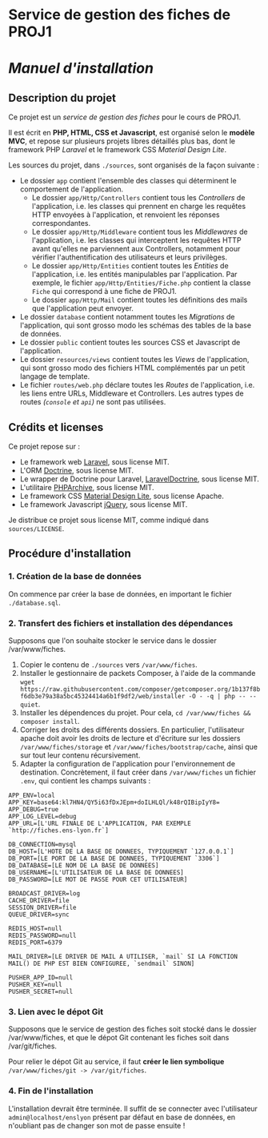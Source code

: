 # Service de gestion des fiches de PROJ1
# *Manuel d'installation*

## Description du projet

Ce projet est un *service de gestion des fiches* pour le cours de PROJ1.

Il est écrit en **PHP, HTML, CSS et Javascript**, est organisé selon le **modèle MVC**, et repose sur plusieurs projets libres détaillés plus bas, dont le framework PHP *Laravel* et le framework CSS *Material Design Lite*.

Les sources du projet, dans `./sources`, sont organisés de la façon suivante :

- Le dossier `app` contient l'ensemble des classes qui déterminent le comportement de l'application.
	- Le dossier `app/Http/Controllers` contient tous les *Controllers* de l'application, i.e. les classes qui prennent en charge les requêtes HTTP envoyées à l'application, et renvoient les réponses correspondantes.
	- Le dossier `app/Http/Middleware` contient tous les *Middlewares* de l'application, i.e. les classes qui interceptent les requêtes HTTP avant qu'elles ne parviennent aux Controllers, notamment pour vérifier l'authentification des utilisateurs et leurs privilèges.
	- Le dossier `app/Http/Entities` contient toutes les *Entities* de l'application, i.e. les entités manipulables par l'application. Par exemple, le fichier `app/Http/Entities/Fiche.php` contient la classe `Fiche` qui correspond à une fiche de PROJ1.
	- Le dossier `app/Http/Mail` contient toutes les définitions des mails que l'application peut envoyer.
- Le dossier `database` contient notamment toutes les *Migrations* de l'application, qui sont grosso modo les schémas des tables de la base de données.
- Le dossier `public` contient toutes les sources CSS et Javascript de l'application.
- Le dossier `resources/views` contient toutes les *Views* de l'application, qui sont grosso modo des fichiers HTML complémentés par un petit langage de template.
- Le fichier `routes/web.php` déclare toutes les *Routes* de l'application, i.e. les liens entre URLs, Middleware et Controllers. Les autres types de routes *(`console` et `api`)* ne sont pas utilisées.


## Crédits et licenses

Ce projet repose sur :

- Le framework web [Laravel](https://laravel.com/), sous license MIT.
- L'ORM [Doctrine](http://www.doctrine-project.org/), sous license MIT.
- Le wrapper de Doctrine pour Laravel, [LaravelDoctrine](http://www.laraveldoctrine.org/), sous license MIT.
- L'utilitaire [PHPArchive](https://github.com/splitbrain/php-archive), sous license MIT.
- Le framework CSS [Material Design Lite](https://github.com/google/material-design-lite), sous license Apache.
- Le framework Javascript [jQuery](https://github.com/jquery/jquery), sous license MIT.

Je distribue ce projet sous license MIT, comme indiqué dans `sources/LICENSE`.


## Procédure d'installation

### 1. Création de la base de données

On commence par créer la base de données, en important le fichier `./database.sql`.


### 2. Transfert des fichiers et installation des dépendances

Supposons que l'on souhaite stocker le service dans le dossier /var/www/fiches.

1. Copier le contenu de `./sources` vers `/var/www/fiches`.
2. Installer le gestionnaire de packets Composer, à l'aide de la commande `wget https://raw.githubusercontent.com/composer/getcomposer.org/1b137f8bf6db3e79a38a5bc45324414a6b1f9df2/web/installer -O - -q | php -- --quiet`.
3. Installer les dépendences du projet. Pour cela, `cd /var/www/fiches && composer install`.
4. Corriger les droits des différents dossiers. En particulier, l'utilisateur apache doit avoir les droits de lecture et d'écriture sur les dossiers `/var/www/fiches/storage` et `/var/www/fiches/bootstrap/cache`, ainsi que sur tout leur contenu récursivement.
5. Adapter la configuration de l'application pour l'environnement de destination. Concrètement, il faut créer dans `/var/www/fiches` un fichier `.env`, qui contient les champs suivants :

```
APP_ENV=local
APP_KEY=base64:kl7HN4/QY5i63fDxJEpm+doILHLQl/k48rQIBipIyY8=
APP_DEBUG=true
APP_LOG_LEVEL=debug
APP_URL=[L'URL FINALE DE L'APPLICATION, PAR EXEMPLE `http://fiches.ens-lyon.fr`]

DB_CONNECTION=mysql
DB_HOST=[L'HOTE DE LA BASE DE DONNEES, TYPIQUEMENT `127.0.0.1`]
DB_PORT=[LE PORT DE LA BASE DE DONNEES, TYPIQUEMENT `3306`]
DB_DATABASE=[LE NOM DE LA BASE DE DONNEES]
DB_USERNAME=[L'UTILISATEUR DE LA BASE DE DONNEES]
DB_PASSWORD=[LE MOT DE PASSE POUR CET UTILISATEUR]

BROADCAST_DRIVER=log
CACHE_DRIVER=file
SESSION_DRIVER=file
QUEUE_DRIVER=sync

REDIS_HOST=null
REDIS_PASSWORD=null
REDIS_PORT=6379

MAIL_DRIVER=[LE DRIVER DE MAIL A UTILISER, `mail` SI LA FONCTION MAIL() DE PHP EST BIEN CONFIGUREE, `sendmail` SINON]

PUSHER_APP_ID=null
PUSHER_KEY=null
PUSHER_SECRET=null

```

### 3. Lien avec le dépot Git

Supposons que le service de gestion des fiches soit stocké dans le dossier /var/www/fiches, et que le dépot Git contenant les fiches soit dans /var/git/fiches.

Pour relier le dépot Git au service, il faut **créer le lien symbolique** `/var/www/fiches/git -> /var/git/fiches`.


### 4. Fin de l'installation

L'installation devrait être terminée. Il suffit de se connecter avec l'utilisateur `admin@localhost/enslyon` présent par défaut en base de données, en n'oubliant pas de changer son mot de passe ensuite !

